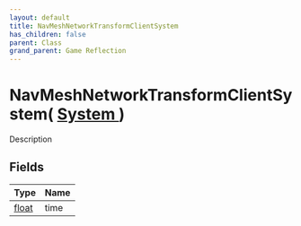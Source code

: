 ```yaml
---
layout: default
title: NavMeshNetworkTransformClientSystem
has_children: false
parent: Class
grand_parent: Game Reflection
---
```

# NavMeshNetworkTransformClientSystem( [ System ](/riftbreaker-wiki/docs/game-reflection/classes/system/) )
Description 

## Fields

| Type | Name |
|:----------|:--------------|
| [float](/riftbreaker-wiki/docs/game-reflection/components/float/) | time |


